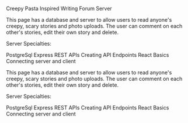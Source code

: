 Creepy Pasta Inspired Writing Forum Server


This page has a database and server to allow users to read anyone's creepy, scary stories and photo uploads. The user can comment on each other's stories, edit their own story and delete.

Server Specialties:

PostgreSql Express REST APIs Creating API Endpoints React Basics Connecting server and client

This page has a database and server to allow users to read anyone's creepy, scary stories and photo uploads. The user can comment on each other's stories, edit their own story and delete. 

Server Specialties: 

PostgreSql
Express
REST APIs
Creating API Endpoints
React Basics
Connecting server and client 

